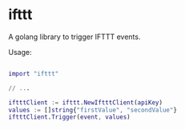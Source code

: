 # ifttt
A golang library to trigger IFTTT events.

Usage:

```g

import "ifttt"

// ...

iftttClient := ifttt.NewIftttClient(apiKey)
values := []string{"firstValue", "secondValue"}
iftttClient.Trigger(event, values)
```
